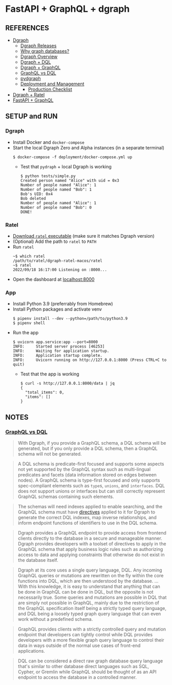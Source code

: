 # FastAPI + GraphQL + dgraph

## REFERENCES

* [Dgraph](https://dgraph.io/)
    * [Dgraph Releases](https://dgraph.io/docs/releases/)
    * [Why graph databases?](https://dgraph.io/graphdb/)
    * [Dgraph Overview](https://dgraph.io/docs/dgraph-overview/)
    * [Dgraph + DQL](https://dgraph.io/docs/dql/)
    * [Dgraph + GraphQL](https://dgraph.io/docs/graphql/)
    * [GraphQL vs DQL](https://dgraph.io/blog/post/graphql-vs-dql/)
    * [pydgraph](https://dgraph.io/docs/clients/python/)
    * [Deployment and Management](https://dgraph.io/docs/deploy/overview/)
        * [Production Checklist](https://dgraph.io/docs/deploy/production-checklist/)
* [Dgraph + Ratel](https://github.com/dgraph-io/ratel)
* [FastAPI + GraphQL](https://fastapi.tiangolo.com/advanced/graphql/)

## SETUP and RUN

### Dgraph

* Install Docker and `docker-compose`
* Start the local Dgraph Zero and Alpha instances (in a separate terminal)
    ```none
    $ docker-compose -f deployment/docker-compose.yml up
    ```
    * Test that `pydraph` + local Dgraph is working
        ```none
        $ python tests/simple.py
        Created person named "Alice" with uid = 0x3
        Number of people named "Alice": 1
        Number of people named "Bob": 1
        Bob's UID: 0x4
        Bob deleted
        Number of people named "Alice": 1
        Number of people named "Bob": 0
        DONE!
        ```

### Ratel

* [Download `ratel` executable](https://github.com/dgraph-io/ratel/releases) (make sure it matches Dgraph version)
* (Optional) Add the path to `ratel` to `PATH`
* Run `ratel`
    ```none
    ~$ which ratel
    /path/to/ratel/dgraph-ratel-macos/ratel
    ~$ ratel
    2022/09/18 16:17:00 Listening on :8000...
    ```
* Open the dashboard at <localhost:8000>

### App

* Install Python 3.9 (preferrably from Homebrew)
* Install Python packages and activate venv
    ```none
    $ pipenv install --dev --python=/path/to/python3.9
    $ pipenv shell
    ```
* Run the app
    ```none
    $ uvicorn app.service:app --port=8000
    INFO:     Started server process [46253]
    INFO:     Waiting for application startup.
    INFO:     Application startup complete.
    INFO:     Uvicorn running on http://127.0.0.1:8000 (Press CTRL+C to quit)
    ```
    * Test that the app is working
        ```none
        $ curl -s http://127.0.0.1:8000/data | jq
        {
          "total_items": 0,
          "items": []
        }
        ```

## NOTES

### [GraphQL vs DQL](https://dgraph.io/blog/post/graphql-vs-dql/)

> With Dgraph, if you provide a GraphQL schema, a DQL schema will be generated, but if you only provide a DQL schema, then a GraphQL schema will not be generated.

> A DQL schema is predicate-first focused and supports some aspects not yet supported by the GraphQL syntax such as multi-lingual predicates and facets (data information stored on edges between nodes). A GraphQL schema is type-first focused and only supports spec-compliant elements such as `type`s, `unions`, and `interfaces`. DQL does not support unions or interfaces but can still correctly represent GraphQL schemas containing such elements.

> The schemas will need indexes applied to enable searching, and the GraphQL schema must have [directives](https://dgraph.io/docs/graphql/directives/) applied to it for Dgraph to generate the correct DQL indexes, map inverse relationships, and inform endpoint functions of identifiers to use in the DQL schema.

> Dgraph provides a GraphQL endpoint to provide access from frontend clients directly to the database in a secure and manageable manner. Dgraph provides developers with a toolset of directives to apply in the GraphQL schema that apply business logic rules such as authorizing access to data and applying constraints that otherwise do not exist in the database itself.

> Dgraph at its core uses a single query language, DQL. Any incoming GraphQL queries or mutations are rewritten on the fly within the core functions into DQL, which are then understood by the database. ... With this knowledge, it is easy to understand that anything that can be done in GraphQL can be done in DQL, but the opposite is not necessarily true. Some queries and mutations are possible in DQL that are simply not possible in GraphQL, mainly due to the restriction of the GraphQL specification itself being a strictly typed query language, and DQL being a loosely typed graph query language that can even work without a predefined schema.

> GraphQL provides clients with a strictly controlled query and mutation endpoint that developers can tightly control while DQL provides developers with a more flexible graph query language to control their data in ways outside of the normal use cases of front-end applications.

> DQL can be considered a direct raw graph database query language that's similar to other database direct languages such as SQL, Cypher, or Gremlin while GraphQL should be thought of as an API endpoint to access the database in a controlled manner.
